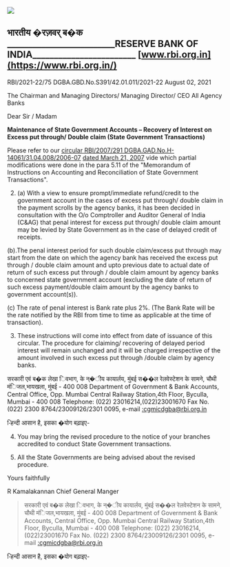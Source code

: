 ![](_page_0_Picture_0.jpeg)

## भारतीय �रज़वर् ब�क **\_\_\_\_\_\_\_\_\_\_\_\_\_\_\_\_\_\_\_\_\_\_\_\_\_RESERVE BANK OF INDIA\_\_\_\_\_\_\_\_\_\_\_\_\_\_\_\_\_\_\_\_\_\_\_\_** [www.rbi.org.in](https://www.rbi.org.in/)

RBI/2021-22/75 DGBA.GBD.No.S391/42.01.011/2021-22 August 02, 2021

The Chairman and Managing Directors/ Managing Director/ CEO All Agency Banks

Dear Sir / Madam

**Maintenance of State Government Accounts – Recovery of Interest on Excess put through/ Double claim (State Government Transactions)**

Please refer to our [circular RBI/2007/291 DGBA.GAD.No.H-14061/31.04.008/2006-07](https://www.rbi.org.in/Scripts/NotificationUser.aspx?Id=3368&Mode=0)  [dated March 21, 2007](https://www.rbi.org.in/Scripts/NotificationUser.aspx?Id=3368&Mode=0) vide which partial modifications were done in the para 5.11 of the "Memorandum of Instructions on Accounting and Reconciliation of State Government Transactions".

2. (a) With a view to ensure prompt/immediate refund/credit to the government account in the cases of excess put through/ double claim in the payment scrolls by the agency banks, it has been decided in consultation with the O/o Comptroller and Auditor General of India (C&AG) that penal interest for excess put through/ double claim amount may be levied by State Government as in the case of delayed credit of receipts.

(b).The penal interest period for such double claim/excess put through may start from the date on which the agency bank has received the excess put through / double claim amount and upto previous date to actual date of return of such excess put through / double claim amount by agency banks to concerned state government account (excluding the date of return of such excess payment/double claim amount by the agency banks to government account(s)).

(c) The rate of penal interest is Bank rate plus 2%. (The Bank Rate will be the rate notified by the RBI from time to time as applicable at the time of transaction).

3. These instructions will come into effect from date of issuance of this circular. The procedure for claiming/ recovering of delayed period interest will remain unchanged and it will be charged irrespective of the amount involved in such excess put through /double claim by agency banks.

सरकारी एवं ब�क लेखा िवभाग, के न्�ीय कायार्लय, मुंबई स��ल रेलवेस्टेशन के सामने, चौथी मंिजल,भायखला, मुंबई - 400 008 Department of Government & Bank Accounts, Central Office, Opp. Mumbai Central Railway Station,4th Floor, Byculla, Mumbai - 400 008 Telephone: (022) 23016214,(022)23001670 Fax No. (022) 2300 8764/23009126/2301 0095, e-mail [:cgmicdgba@rbi.org.in](mailto:cgmicdgba@rbi.org.in)

-िहन्दी आसान है, इसका �योग बढ़ाइए-

4. You may bring the revised procedure to the notice of your branches accredited to conduct State Government transactions.

5. All the State Governments are being advised about the revised procedure.

Yours faithfully

R Kamalakannan Chief General Manger

> सरकारी एवं ब�क लेखा िवभाग, के न्�ीय कायार्लय, मुंबई स��ल रेलवेस्टेशन के सामने, चौथी मंिजल,भायखला, मुंबई - 400 008 Department of Government & Bank Accounts, Central Office, Opp. Mumbai Central Railway Station,4th Floor, Byculla, Mumbai - 400 008 Telephone: (022) 23016214,(022)23001670 Fax No. (022) 2300 8764/23009126/2301 0095, e-mail [:cgmicdgba@rbi.org.in](mailto:cgmicdgba@rbi.org.in)

-िहन्दी आसान है, इसका �योग बढ़ाइए-